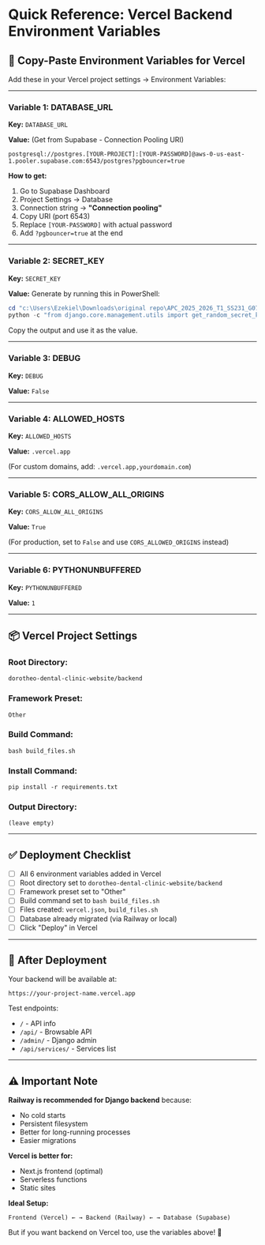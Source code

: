 # Quick Reference: Vercel Backend Environment Variables

## 🔧 Copy-Paste Environment Variables for Vercel

Add these in your Vercel project settings → Environment Variables:

---

### Variable 1: DATABASE_URL
**Key:** `DATABASE_URL`

**Value:** (Get from Supabase - Connection Pooling URI)
```
postgresql://postgres.[YOUR-PROJECT]:[YOUR-PASSWORD]@aws-0-us-east-1.pooler.supabase.com:6543/postgres?pgbouncer=true
```

**How to get:**
1. Go to Supabase Dashboard
2. Project Settings → Database
3. Connection string → **"Connection pooling"**
4. Copy URI (port 6543)
5. Replace `[YOUR-PASSWORD]` with actual password
6. Add `?pgbouncer=true` at the end

---

### Variable 2: SECRET_KEY
**Key:** `SECRET_KEY`

**Value:** Generate by running this in PowerShell:
```powershell
cd "c:\Users\Ezekiel\Downloads\original repo\APC_2025_2026_T1_SS231_G07-DDC-Management-System\dorotheo-dental-clinic-website\backend"
python -c "from django.core.management.utils import get_random_secret_key; print(get_random_secret_key())"
```

Copy the output and use it as the value.

---

### Variable 3: DEBUG
**Key:** `DEBUG`

**Value:** `False`

---

### Variable 4: ALLOWED_HOSTS
**Key:** `ALLOWED_HOSTS`

**Value:** `.vercel.app`

(For custom domains, add: `.vercel.app,yourdomain.com`)

---

### Variable 5: CORS_ALLOW_ALL_ORIGINS
**Key:** `CORS_ALLOW_ALL_ORIGINS`

**Value:** `True`

(For production, set to `False` and use `CORS_ALLOWED_ORIGINS` instead)

---

### Variable 6: PYTHONUNBUFFERED
**Key:** `PYTHONUNBUFFERED`

**Value:** `1`

---

## 📦 Vercel Project Settings

### Root Directory:
```
dorotheo-dental-clinic-website/backend
```

### Framework Preset:
```
Other
```

### Build Command:
```
bash build_files.sh
```

### Install Command:
```
pip install -r requirements.txt
```

### Output Directory:
```
(leave empty)
```

---

## ✅ Deployment Checklist

- [ ] All 6 environment variables added in Vercel
- [ ] Root directory set to `dorotheo-dental-clinic-website/backend`
- [ ] Framework preset set to "Other"
- [ ] Build command set to `bash build_files.sh`
- [ ] Files created: `vercel.json`, `build_files.sh`
- [ ] Database already migrated (via Railway or local)
- [ ] Click "Deploy" in Vercel

---

## 🎯 After Deployment

Your backend will be available at:
```
https://your-project-name.vercel.app
```

Test endpoints:
- `/` - API info
- `/api/` - Browsable API
- `/admin/` - Django admin
- `/api/services/` - Services list

---

## ⚠️ Important Note

**Railway is recommended for Django backend** because:
- No cold starts
- Persistent filesystem
- Better for long-running processes
- Easier migrations

**Vercel is better for:**
- Next.js frontend (optimal)
- Serverless functions
- Static sites

**Ideal Setup:**
```
Frontend (Vercel) ← → Backend (Railway) ← → Database (Supabase)
```

But if you want backend on Vercel too, use the variables above! 🚀
